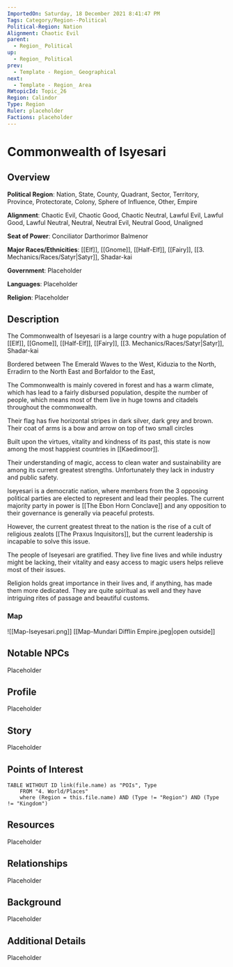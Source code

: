 ```yaml
---
ImportedOn: Saturday, 18 December 2021 8:41:47 PM
Tags: Category/Region--Political
Political-Region: Nation
Alignment: Chaotic Evil
parent:
  - Region_ Political
up:
  - Region_ Political
prev:
  - Template - Region_ Geographical
next:
  - Template - Region_ Area
RWtopicId: Topic_26
Region: Calindor
Type: Region
Ruler: placeholder
Factions: placeholder
---
```

# Commonwealth of Isyesari
## Overview
**Political Region**: Nation, State, County, Quadrant, Sector, Territory, Province, Protectorate, Colony, Sphere of Influence, Other, Empire

**Alignment**: Chaotic Evil, Chaotic Good, Chaotic Neutral, Lawful Evil, Lawful Good, Lawful Neutral, Neutral, Neutral Evil, Neutral Good, Unaligned

**Seat of Power**: Conciliator Darthorimor Balmenor

**Major Races/Ethnicities**: [[Elf]], [[Gnome]], [[Half-Elf]], [[Fairy]], [[3. Mechanics/Races/Satyr|Satyr]], Shadar-kai

**Government**: Placeholder

**Languages**: Placeholder

**Religion**: Placeholder


## Description


The Commonwealth of Iseyesari is a large country with a huge population of [[Elf]], [[Gnome]], [[Half-Elf]], [[Fairy]], [[3. Mechanics/Races/Satyr|Satyr]], Shadar-kai

Bordered between The Emerald Waves to the West, Kiduzia to the North, Erradirn to the North East and Borfaldor to the East,

The Commonwealth is mainly covered in forest and has a warm climate, which has lead to a fairly disbursed population, despite the number of people, which means most of them live in huge towns and citadels throughout the commonwealth.  
  
Their flag has five horizontal stripes in dark silver, dark grey and brown. Their coat of arms is a bow and arrow on top of two small circles

Built upon the virtues, vitality and kindness of its past, this state is now among the most happiest countries in [[Kaedimoor]].

Their understanding of magic, access to clean water and sustainability are among its current greatest strengths. Unfortunately they lack in industry and public safety.

Iseyesari is a democratic nation, where members from the 3 opposing political parties are elected to represent and lead their peoples. The current majority party in power is [[The Ebon Horn Conclave]]  and any opposition to their governance is generally via peaceful protests.

However, the current greatest threat to the nation is the rise of a cult of religious zealots [[The Praxus Inquisitors]], but the current leadership is incapable to solve this issue.

The people of Iseyesari are gratified. They live fine lives and while industry might be lacking, their vitality and easy access to magic users helps relieve most of their issues.

Religion holds great importance in their lives and, if anything, has made them more dedicated. They are quite spiritual as well and they have intriguing rites of passage and beautiful customs.




### Map

![[Map-Iseyesari.png]]
[[Map-Mundari Difflin Empire.jpeg|open outside]]



## Notable NPCs
Placeholder

## Profile
Placeholder

## Story
Placeholder

## Points of Interest

```dataview
TABLE WITHOUT ID link(file.name) as "POIs", Type
	FROM "4. World/Places" 
	where (Region = this.file.name) AND (Type != "Region") AND (Type != "Kingdom") 
```



## Resources
Placeholder

## Relationships
Placeholder

## Background
Placeholder

## Additional Details
Placeholder

